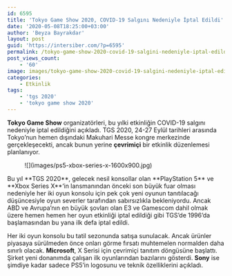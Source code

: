 ```yaml
---
id: 6595
title: 'Tokyo Game Show 2020, COVID-19 Salgını Nedeniyle İptal Edildi'
date: '2020-05-08T18:25:00+03:00'
author: 'Beyza Bayrakdar'
layout: post
guid: 'https://intersiber.com/?p=6595'
permalink: /tokyo-game-show-2020-covid-19-salgini-nedeniyle-iptal-edildi/
post_views_count:
    - '60'
image: images/tokyo-game-show-2020-covid-19-salgini-nedeniyle-iptal-edildi.jpg
categories:
    - Etkinlik
tags:
    - 'tgs 2020'
    - 'tokyo game show 2020'
---
```


**Tokyo Game Show** organizatörleri, bu yılki etkinliğin COVID-19 salgını nedeniyle iptal edildiğini açıkladı. TGS 2020, 24-27 Eylül tarihleri ​​arasında Tokyo’nun hemen dışındaki Makuhari Messe kongre merkezinde gerçekleşecekti, ancak bunun yerine **çevrimiçi** bir etkinlik düzenlemesi planlanıyor.

<figure class="wp-block-image size-large">![](images/ps5-xbox-series-x-1600x900.jpg)</figure>Bu yıl **TGS 2020**, gelecek nesil konsollar olan **PlayStation 5** ve **Xbox Series X**‘in lansmanından önceki son büyük fuar olması nedeniyle her iki oyun konsolu için pek çok yeni oyunun tanıtılacağı düşüncesiyle oyun severler tarafından sabırsızlıkla bekleniyordu. Ancak ABD ve Avrupa’nın en büyük şovları olan E3 ve Gamescom dahil olmak üzere hemen hemen her oyun etkinliği iptal edildiği gibi TGS’de 1996’da başlamasından bu yana ilk defa iptal edildi.

Her iki oyun konsolu bu tatil sezonunda satışa sunulacak. Ancak ürünler piyasaya sürülmeden önce onları görme fırsatı muhtemelen normalden daha sınırlı olacak. **Microsoft**, X Serisi için çevrimiçi tanıtım döngüsüne başlattı. Şirket yeni donanımda çalışan ilk oyunlarından bazılarını gösterdi. **Sony** ise şimdiye kadar sadece PS5’in logosunu ve teknik özelliklerini açıkladı.